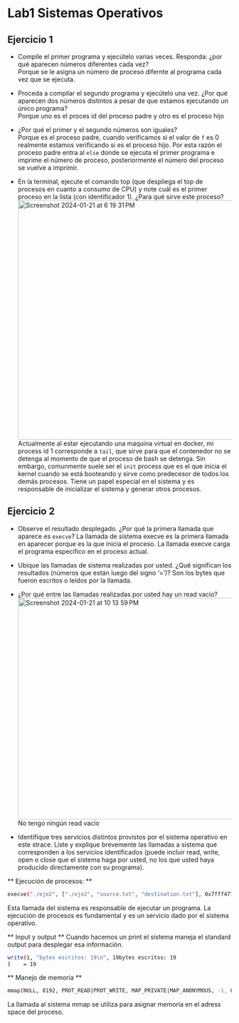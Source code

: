 # Lab1 Sistemas Operativos
## Ejercicio 1

* Compile el primer programa y ejecútelo varias veces. Responda: ¿por qué aparecen números diferentes cada vez?  
  Porque se le asigna un número de proceso difernte al programa cada vez que se ejecuta.
  
* Proceda a compilar el segundo programa y ejecútelo una vez. ¿Por qué aparecen dos números distintos a pesar de que estamos ejecutando un único programa?  
  Porque uno es el proces id del proceso padre y otro es el proceso hijo
  
* ¿Por qué el primer y el segundo números son iguales?  
  Porque es el proceso padre, cuando verificamos si el valor de `f` es 0 realmente estamos verificando si es el proceso hijo.
  Por esta razón el proceso padre entra al `else` donde se ejecuta el primer programa e imprime el número de proceso,
  posteriormente el número del proceso se vuelve a imprimir.
  
* En la terminal, ejecute el comando top (que despliega el top de procesos en cuanto a consumo de CPU) y note cuál es el primer proceso en la lista (con identificador 1). ¿Para qué sirve este proceso?  
  <img width="536" alt="Screenshot 2024-01-21 at 6 19 31 PM" src="https://github.com/gusanitor8/lab1_sistos/assets/69366895/4af77022-5b35-41a9-a857-0d374858ba13">  
  Actualmente al estar ejecutando una maquina virtual en docker, mi process id 1 corresponde a `tail`, que sirve para que el contenedor no se detenga al momento de que el proceso de bash se detenga.
  Sin embargo, comunmente suele ser el `init` process que es el que inicia el kernel cuando se está booteando y sirve como predecesor de todos los demás procesos.
  Tiene un papel especial en el sistema y es responsable de inicializar el sistema y generar otros procesos.

## Ejercicio 2
* Observe el resultado desplegado. ¿Por qué la primera llamada que aparece es `execve`?
  La llamada de sistema execve es la primera llamada en aparecer porque es la que inicia el proceso. La llamada execve carga el programa específico en el proceso actual.

* Ubique las llamadas de sistema realizadas por usted. ¿Qué significan los resultados (números que están luego del signo ‘=’)?
  Son los bytes que fueron escritos o leídos por la llamada.

* ¿Por qué entre las llamadas realizadas por usted hay un read vacío?
  <img width="496" alt="Screenshot 2024-01-21 at 10 13 59 PM" src="https://github.com/gusanitor8/lab1_sistos/assets/69366895/3bee8f7a-63b6-4f90-9d47-327168e41ded">
  No tengo ningún read vacío

* Identifique tres servicios distintos provistos por el sistema operativo en este strace. Liste y explique brevemente las llamadas a sistema que corresponden a los servicios identificados (puede incluir read, write, open o close que el sistema haga por usted, no los que usted haya producido directamente con su programa).

** Ejecución de procesos: **
``` bash
execve("./eje2", ["./eje2", "source.txt", "destination.txt"], 0x7fff477b2d90 /* 9 vars */) = 0
```
Esta llamada del sistema es responsable de ejecutar un programa. La ejecución de procesos es fundamental y es un servicio dado por el sistema operativo.

** Input y output **
Cuando hacemos un print el sistema maneja el standard output para desplegar esa información. 
``` bash
write(1, "bytes escritos: 19\n", 19bytes escritos: 19
)    = 19
```

** Manejo de memoria **
``` bash
mmap(NULL, 8192, PROT_READ|PROT_WRITE, MAP_PRIVATE|MAP_ANONYMOUS, -1, 0) = 0x7f991a8c4000
```
La llamada al sistema mmap se utiliza para asignar memoria en el adress space del proceso.
